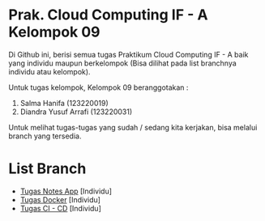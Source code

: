 # Prak. Cloud Computing IF - A Kelompok 09

Di Github ini, berisi semua tugas Praktikum Cloud Computing IF - A baik yang individu maupun berkelompok (Bisa dilihat pada list branchnya individu atau kelompok).

Untuk tugas kelompok, Kelompok 09 beranggotakan :
 1. Salma Hanifa (123220019)
 2. Diandra Yusuf Arrafi (123220031)

Untuk melihat tugas-tugas yang sudah / sedang kita kerjakan, bisa melalui branch yang tersedia.

# List Branch

 - [Tugas Notes App](https://github.com/haloYusuf/prak-cc-09/tree/tugas-notes) [Individu]
 - [Tugas Docker](https://github.com/haloYusuf/prak-cc-09/tree/tugas-docker) [Individu]
 - [Tugas CI - CD](https://github.com/haloYusuf/prak-cc-09/tree/tugas-ci-cd) [Individu]
